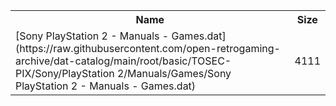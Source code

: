 <table>
<tr><th>Name</th><th>Size</th></tr>
<tr><td>
[Sony PlayStation 2 - Manuals - Games.dat](https://raw.githubusercontent.com/open-retrogaming-archive/dat-catalog/main/root/basic/TOSEC-PIX/Sony/PlayStation 2/Manuals/Games/Sony PlayStation 2 - Manuals - Games.dat)
</td><td>4111</td></tr>
</table>
